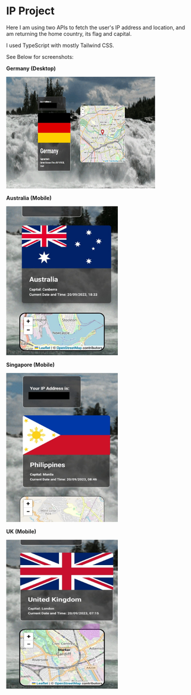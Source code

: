 # IP Project

Here I am using two APIs to fetch the user's IP address and location, and am returning the home country, its flag and capital. 

I used TypeScript with mostly Tailwind CSS.

See Below for screenshots:

**Germany (Desktop)**
<!-- ![Germany](./src/assets/README/Germany.jpg) -->
<img src="./src/assets/README/germany.jpg" alt="Germany" width="400" height="300">

**Australia (Mobile)**
<!-- ![Australia](./src/assets/README/Australia.jpg) -->
<img src="./src/assets/README/Australia.jpg" alt="Australia" width="300" height="400">


**Singapore (Mobile)**
<!-- ![Singapore](./src/assets/README/Singapore.jpg) -->
<img src="./src/assets/README/Singapore.jpg" alt="Singapore" width="300" height="400">


**UK (Mobile)**
<!-- ![UK](./src/assets/README/UK.jpg) -->
<img src="./src/assets/README/UK.jpg" alt="UK" width="300" height="400">
